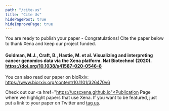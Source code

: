 ```yaml
---
path: "/cite-us"
title: "Cite Us"
hidePagePost: true
hideImprovePage: true
---
```


You are ready to publish your paper - Congratulations! Cite the paper below to thank Xena and keep our project funded.

<h4>Goldman, M.J., Craft, B., Hastie, M. et al. Visualizing and interpreting cancer genomics data via the Xena platform. Nat Biotechnol (2020). <a href="https://doi.org/10.1038/s41587-020-0546-8">https://doi.org/10.1038/s41587-020-0546-8</a> </h4>

You can also read our paper on bioRxiv: <a href="https://www.biorxiv.org/content/10.1101/326470v6">https://www.biorxiv.org/content/10.1101/326470v6</a>

Check out our <a href="https://ucscxena.github.io"<Publication Page</a> where we highlight papers that use Xena. If you want to be featured, just put a link to your paper on Twitter and <a href="https://twitter.com/UCSCXena">tag us</a>.

